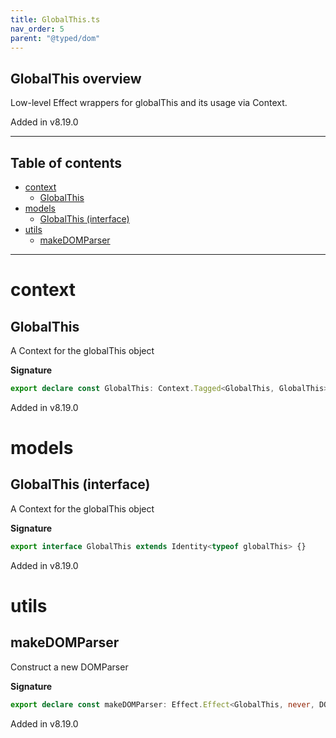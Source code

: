 ```yaml
---
title: GlobalThis.ts
nav_order: 5
parent: "@typed/dom"
---
```


## GlobalThis overview

Low-level Effect wrappers for globalThis and its usage via Context.

Added in v8.19.0

---

<h2 class="text-delta">Table of contents</h2>

- [context](#context)
  - [GlobalThis](#globalthis)
- [models](#models)
  - [GlobalThis (interface)](#globalthis-interface)
- [utils](#utils)
  - [makeDOMParser](#makedomparser)

---

# context

## GlobalThis

A Context for the globalThis object

**Signature**

```ts
export declare const GlobalThis: Context.Tagged<GlobalThis, GlobalThis>
```

Added in v8.19.0

# models

## GlobalThis (interface)

A Context for the globalThis object

**Signature**

```ts
export interface GlobalThis extends Identity<typeof globalThis> {}
```

Added in v8.19.0

# utils

## makeDOMParser

Construct a new DOMParser

**Signature**

```ts
export declare const makeDOMParser: Effect.Effect<GlobalThis, never, DOMParser>
```

Added in v8.19.0
